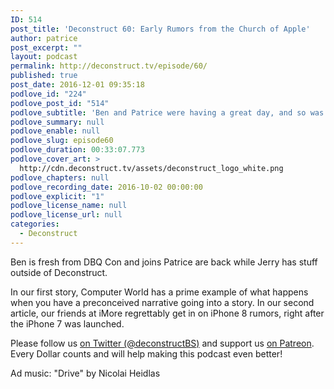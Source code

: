 ```yaml
---
ID: 514
post_title: 'Deconstruct 60: Early Rumors from the Church of Apple'
author: patrice
post_excerpt: ""
layout: podcast
permalink: http://deconstruct.tv/episode/60/
published: true
post_date: 2016-12-01 09:35:18
podlove_id: "224"
podlove_post_id: "514"
podlove_subtitle: 'Ben and Patrice were having a great day, and so was Jerry.  So good that he’s not here. So the guys take on the truly awful radiation all by themselves!'
podlove_summary: null
podlove_enable: null
podlove_slug: episode60
podlove_duration: 00:33:07.773
podlove_cover_art: >
  http://cdn.deconstruct.tv/assets/deconstruct_logo_white.png
podlove_chapters: null
podlove_recording_date: 2016-10-02 00:00:00
podlove_explicit: "1"
podlove_license_name: null
podlove_license_url: null
categories:
  - Deconstruct
---
```

<p>Ben is fresh from DBQ Con and joins Patrice are back while Jerry has stuff outside of Deconstruct. </p>
<p>In our first story, Computer World has a prime example of what happens when you have a preconceived narrative going into a story.  In our second article, our friends at iMore regrettably get in on iPhone 8 rumors, right after the iPhone 7 was launched.</p>
<p>
Please follow us <a href="http://twitter.com/deconstructBS">on Twitter (@deconstructBS)</a> and support us <a href="http://patreon.com/deconstruct">on Patreon</a>. Every Dollar counts and will help making this podcast even better!
</p>
<p>Ad music: "Drive" by Nicolai Heidlas</p>